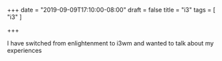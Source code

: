 +++
date = "2019-09-09T17:10:00-08:00"
draft = false
title = "i3"
tags = [ "i3" ]

+++

I have switched from enlightenment to i3wm and wanted to talk about my experiences



